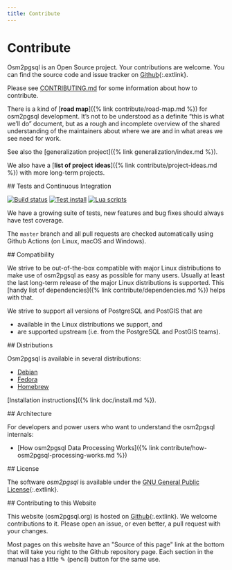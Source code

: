 ```yaml
---
title: Contribute
---
```


# Contribute

Osm2pgsql is an Open Source project. Your contributions are welcome. You can
find the source code and issue tracker on
[Github](https://github.com/osm2pgsql-dev/osm2pgsql){:.extlink}.

Please see [CONTRIBUTING.md](https://github.com/osm2pgsql-dev/osm2pgsql/blob/master/CONTRIBUTING.md)
for some information about how to contribute.

There is a kind of [**road map**]({% link contribute/road-map.md %}) for
osm2pgsql development. It’s not to be understood as a definite “this is what
we’ll do” document, but as a rough and incomplete overview of the shared
understanding of the maintainers about where we are and in what areas we see
need for work.

See also the [generalization project]({% link generalization/index.md %}).

We also have a [**list of project ideas**]({% link contribute/project-ideas.md
%}) with more long-term projects.

<section markdown="1">
## Tests and Continuous Integration

[![Build status](https://github.com/osm2pgsql-dev/osm2pgsql/actions/workflows/ci.yml/badge.svg)](https://github.com/osm2pgsql-dev/osm2pgsql/actions/workflows/ci.yml)
[![Test install](https://github.com/osm2pgsql-dev/osm2pgsql/actions/workflows/test-install.yml/badge.svg)](https://github.com/osm2pgsql-dev/osm2pgsql/actions/workflows/test-install.yml)
[![Lua scripts](https://github.com/osm2pgsql-dev/osm2pgsql/actions/workflows/luacheck.yml/badge.svg)](https://github.com/osm2pgsql-dev/osm2pgsql/actions/workflows/luacheck.yml)

We have a growing suite of tests, new features and bug fixes should always
have test coverage.

The `master` branch and all pull requests are checked automatically using
Github Actions (on Linux, macOS and Windows).

</section>

<section markdown="1">
## Compatibility

We strive to be out-of-the-box compatible with major Linux distributions to
make use of osm2pgsql as easy as possible for many users. Usually at least
the last long-term release of the major Linux distributions is supported.
This [handy list of dependencies]({% link contribute/dependencies.md %})
helps with that.

We strive to support all versions of PostgreSQL and PostGIS that are

* available in the Linux distributions we support, and
* are supported upstream (i.e. from the PostgreSQL and PostGIS teams).

</section>

<section markdown="1">
## Distributions

Osm2pgsql is available in several distributions:
* [Debian](https://tracker.debian.org/pkg/osm2pgsql)
* [Fedora](https://packages.fedoraproject.org/pkgs/osm2pgsql/osm2pgsql/)
* [Homebrew](https://formulae.brew.sh/formula/osm2pgsql)

[Installation instructions]({% link doc/install.md %}).
</section>

<section markdown="1">
## Architecture

For developers and power users who want to understand the osm2pgsql internals:

* [How osm2pgsql Data Processing Works]({% link contribute/how-osm2pgsql-processing-works.md %})

</section>

<section markdown="1">
## License

The software *osm2pgsql* is available under the [GNU General Public
License](https://www.gnu.org/licenses/old-licenses/gpl-2.0.html){:.extlink}.
</section>

<section markdown="1">
## Contributing to this Website

This website (osm2pgsql.org) is hosted on
[Github](https://github.com/osm2pgsql-dev/osm2pgsql-website){:.extlink}. We
welcome contributions to it. Please open an issue, or even better, a pull
request with your changes.

Most pages on this website have an "Source of this page" link at the bottom
that will take you right to the Github repository page. Each section in the
manual has a little ✎ (pencil) button for the same use.
</section>
